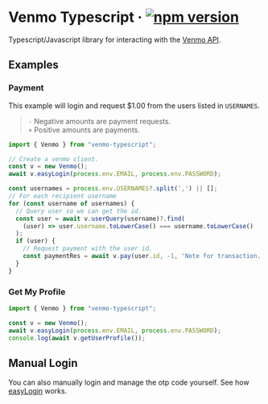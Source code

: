 # Venmo Typescript &middot; [![npm version](https://img.shields.io/npm/v/venmo-typescript.svg?style=flat)](https://www.npmjs.com/package/venmo-typescript)

Typescript/Javascript library for interacting with the [Venmo API](https://github.com/mmohades/VenmoApiDocumentation).

## Examples

### Payment

This example will login and request $1.00 from the users listed in `USERNAMES`.

> `-` Negative amounts are payment requests.<br>`+` Positive amounts are payments.

```typescript
import { Venmo } from "venmo-typescript";

// Create a venmo client.
const v = new Venmo();
await v.easyLogin(process.env.EMAIL, process.env.PASSWORD);

const usernames = process.env.USERNAMES?.split(',') || [];
// For each recipient username
for (const username of usernames) {
  // Query user so we can get the id.
  const user = await v.userQuery(username)?.find(
    (user) => user.username.toLowerCase() === username.toLowerCase()
  );
  if (user) {
    // Request payment with the user id.
    const paymentRes = await v.pay(user.id, -1, 'Note for transaction.', 'private');
  }
}
```

### Get My Profile

```typescript
import { Venmo } from "venmo-typescript";

const v = new Venmo();
await v.easyLogin(process.env.EMAIL, process.env.PASSWORD);
console.log(await v.getUserProfile());
```

## Manual Login
You can also manually login and manage the otp code yourself. See how [easyLogin](https://github.com/austenstone/venmo-typescript/blob/main/src/index.ts#L85-L118) works.
